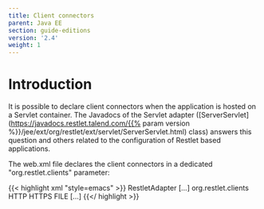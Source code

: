 ```yaml
---
title: Client connectors
parent: Java EE
section: guide-editions
version: '2.4'
weight: 1
---
```

# Introduction

It is possible to declare client connectors when the application is
hosted on a Servlet container. The Javadocs of the Servlet adapter
([ServerServlet](https://javadocs.restlet.talend.com/{{% param version %}}/jee/ext/org/restlet/ext/servlet/ServerServlet.html)
class) answers this question and others related to the configuration of
Restlet based applications.

The web.xml file declares the client connectors in a dedicated
"org.restlet.clients" parameter:

{{< highlight xml "style=emacs" >}}<servlet>
    <servlet-name>RestletAdapter</servlet-name>
    [...]
    <!-- List of supported client protocols (Optional - Only in mode 3) -->
    <init-param>
        <param-name>org.restlet.clients</param-name>
        <param-value>HTTP HTTPS FILE</param-value>
    </init-param>
    [...]
</servlet>
{{</ highlight >}}

